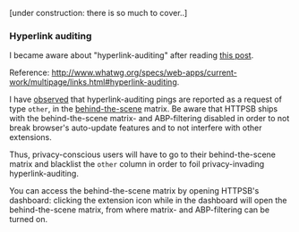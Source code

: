 [under construction: there is so much to cover..]

### Hyperlink auditing

I became aware about "hyperlink-auditing" after reading [this post](http://www.wilderssecurity.com/threads/hyperlink-auditing-aka-a-ping-and-beacon-aka-navigator-sendbeacon.364904/).

Reference: <http://www.whatwg.org/specs/web-apps/current-work/multipage/links.html#hyperlink-auditing>.

I have [observed](http://jsfiddle.net/Ronny/5ntzw/) that hyperlink-auditing pings are reported as a request of type `other`, in the [behind-the-scene](/gorhill/httpswitchboard/wiki/Behind-the-scene-requests) matrix. Be aware that HTTPSB ships with the behind-the-scene matrix- and ABP-filtering disabled in order to not break browser's auto-update features and to not interfere with other extensions.

Thus, privacy-conscious users will have to go to their behind-the-scene matrix and blacklist the `other` column in order to foil privacy-invading hyperlink-auditing.

You can access the behind-the-scene matrix by opening HTTPSB's dashboard: clicking the extension icon while in the dashboard will open the behind-the-scene matrix, from where matrix- and ABP-filtering can be turned on.
